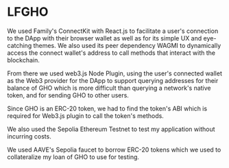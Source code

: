 # LFGHO

We used Family's ConnectKit with React.js to facilitate a user's connection to the DApp with their browser wallet as well as for its simple UX and eye-catching themes. We also used its peer dependency WAGMI to dynamically access the connect wallet's address to call methods that interact with the blockchain.

From there we used web3.js Node Plugin, using the user's connected wallet as the Web3 provider for the DApp to support querying addresses for their balance of GHO which is more difficult than querying a network's native token, and for sending GHO to other users. 

Since GHO is an ERC-20 token, we had to find the token's ABI which is required for Web3.js plugin to call the token's methods.

We also used the Sepolia Ethereum Testnet to test my application without incurring costs.

We used AAVE's Sepolia faucet to borrow ERC-20 tokens which we used to collateralize my loan of GHO to use for testing.
